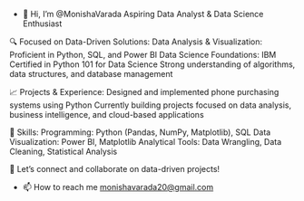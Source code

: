 - 👋 Hi, I’m @MonishaVarada
 Aspiring Data Analyst & Data Science Enthusiast

🔍 Focused on Data-Driven Solutions:
Data Analysis & Visualization: Proficient in Python, SQL, and Power BI
Data Science Foundations: IBM Certified in Python 101 for Data Science
Strong understanding of algorithms, data structures, and database management

📈 Projects & Experience:
Designed and implemented phone purchasing systems using Python
Currently building projects focused on data analysis, business intelligence, and cloud-based applications

💼 Skills:
Programming: Python (Pandas, NumPy, Matplotlib), SQL
Data Visualization: Power BI, Matplotlib
Analytical Tools: Data Wrangling, Data Cleaning, Statistical Analysis

🔗 Let’s connect and collaborate on data-driven projects!
- 📫 How to reach me monishavarada20@gmail.com

<!---
MonishaVarada/MonishaVarada is a ✨ special ✨ repository because its `README.md` (this file) appears on your GitHub profile.
You can click the Preview link to take a look at your changes.
--->
